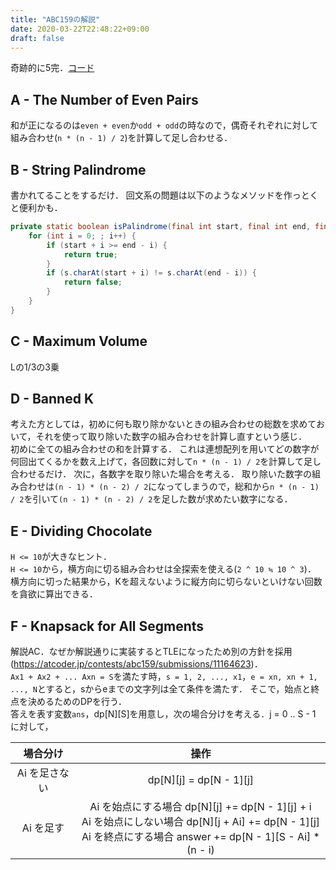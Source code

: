 ```yaml
---
title: "ABC159の解説"
date: 2020-03-22T22:48:22+09:00
draft: false
---
```


奇跡的に5完．[コード](https://github.com/T45K/kyopuro/tree/master/AtCoder/ABC/ABC159)

## A - The Number of Even Pairs
和が正になるのは`even + even`か`odd + odd`の時なので，偶奇それぞれに対して組み合わせ(`n * (n - 1) / 2`)を計算して足し合わせる．

## B - String Palindrome
書かれてることをするだけ．
回文系の問題は以下のようなメソッドを作っとくと便利かも．
```java
private static boolean isPalindrome(final int start, final int end, final String s) {
    for (int i = 0; ; i++) {
        if (start + i >= end - i) {
            return true;
        }
        if (s.charAt(start + i) != s.charAt(end - i)) {
            return false;
        }
    }
}
```

## C - Maximum Volume
Lの1/3の3乗

## D - Banned K
考えた方としては，初めに何も取り除かないときの組み合わせの総数を求めておいて，それを使って取り除いた数字の組み合わせを計算し直すという感じ．<br>
初めに全ての組み合わせの和を計算する．
これは連想配列を用いてどの数字が何回出てくるかを数え上げて，各回数に対して`n * (n - 1) / 2`を計算して足し合わせるだけ．
次に，各数字を取り除いた場合を考える．
取り除いた数字の組み合わせは`(n - 1) * (n - 2) / 2`になってしまうので，総和から`n * (n - 1) / 2`を引いて`(n - 1) * (n - 2) / 2`を足した数が求めたい数字になる．

## E - Dividing Chocolate
`H <= 10`が大きなヒント．<br>
`H <= 10`から，横方向に切る組み合わせは全探索を使える(`2 ^ 10 ≒ 10 ^ 3`)．
横方向に切った結果から，Kを超えないように縦方向に切らないといけない回数を貪欲に算出できる．

## F -  Knapsack for All Segments
解説AC．なぜか解説通りに実装するとTLEになったため別の方針を採用(https://atcoder.jp/contests/abc159/submissions/11164623)．<br>
`Ax1 + Ax2 + ... Axn = S`を満たす時，`s = 1, 2, ..., x1`，`e = xn, xn + 1, ..., N`とすると，sからeまでの文字列は全て条件を満たす．
そこで，始点と終点を決めるためのDPを行う．<br>
答えを表す変数`ans`，dp[N][S]を用意し，次の場合分けを考える．j = 0 .. S - 1 に対して，

|場合分け|操作|
|:-:|:-:|
|Ai を足さない|dp[N][j] = dp[N - 1][j]|
|Ai を足す|Ai を始点にする場合 dp[N][j] += dp[N - 1][j] + i<br>Ai を始点にしない場合 dp[N][j + Ai] += dp[N - 1][j]<br>Ai を終点にする場合 answer += dp[N - 1][S - Ai] * (n - i)
